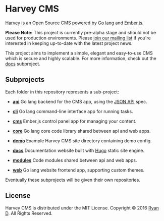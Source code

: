 # Harvey CMS

[Harvey](http://www.harveycms.org) is an Open Source CMS powered by [Go lang](https://golang.org) and [Ember.js](http://emberjs.com).

__Please Note:__ This project is currently pre-alpha stage and should not be used for production environments.
Please [join our mailing list](http://www.harveycms.org) if you're interested in keeping up-to-date with the latest project news.

This project aims to implement a simple, elegant and easy-to-use CMS which is secure and highly scalable. 
For more information, check out the [docs](docs/) subproject.

## Subprojects

Each folder in this repository represents a sub-project:

* __[api](api/)__
    Go lang backend for the CMS app, using the [JSON API](http://jsonapi.org/) spec.

* __[cli](cli/)__
    Go lang command-line interface app for running tasks.

* __[cms](cms/)__
    Ember.js control panel app for managing your content.

* __[core](core/)__
    Go lang core code library shared between api and web apps.

* __[demo](demo/)__
    Example Harvey CMS site directory containing demo config.

* __[docs](docs/)__
    Documentation website built with [Hugo](https://gohugo.io/) static site engine.

* __[modules](modules/)__
    Code modules shared between api and web apps.

* __[web](web/)__
    Go lang website frontend app, supporting custom themes.

Eventually these subprojects will be given their own repositories.

## License

Harvey CMS is distributed under the MIT License.
Copyright &copy; 2016 [Ryan D](http://ryan0x44.com). All Rights Reserved.
